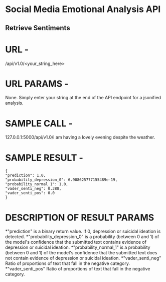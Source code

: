 # Social Media Emotional Analysis API

## Retrieve Sentiments

# URL - 

/api/v1.0/<your_string_here>

# URL PARAMS - 

None. Simply enter your string at the end of the API endpoint for a jsonified 
analysis.

# SAMPLE CALL -

127.0.0.1:5000/api/v1.0/I am having a lovely evening despite the weather.

# SAMPLE RESULT - 

    {
    "prediction": 1.0, 
    "probability_depression_0": 6.908625777155489e-19, 
    "probability_normal_1": 1.0, 
    "vader_senti_neg": 0.388, 
    "vader_senti_pos": 0.0
    }

# DESCRIPTION OF RESULT PARAMS

*"prediction" is a binary return value. If 0, depression or suicidal ideation is detected.
*"probability_depression_0" is a probability (between 0 and 1) of the model's confidence that
    the submitted text contains evidence of depression or suicidal ideation.
*"probability_normal_1" is a probability (between 0 and 1) of the model's confidence that 
    the submitted text does not contain evidence of depression or suicidal ideation.
*"vader_senti_neg" Ratio of proportions of text that fall in the negative category.
*"vader_senti_pos" Ratio of proportions of text that fall in the negative category.
